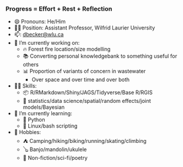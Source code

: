 ### Progress = Effort + Rest + Reflection

- 😄 Pronouns: He/Him
- :man_teacher: Position: Assistant Professor, Wilfrid Laurier University
- 📫: dbecker@wlu.ca
- 🔭 I’m currently working on:
  - :fire: Forest fire location/size modelling
  - :books: Converting personal knowledgebank to something useful for others
  - 📊 Proportion of variants of concern in wastewater
    - Over space and over time and over both
- :man_student: Skills:
  - :package: R/RMarkdown/Shiny/JAGS/Tidyverse/Base R/RGIS
  - :hammer: statistics/data science/spatial/random effects/joint models/Bayesian
- 🌱 I’m currently learning:
  - :snake: Python 
  - :penguin: Linux/bash scripting
- :sunrise_over_mountains: Hobbies:
  - :tent: Camping/hiking/biking/running/skating/climbing
  - :banjo: Banjo/mandolin/ukulele
  - :blue_book: Non-fiction/sci-fi/poetry

<!--
**DBecker7/DBecker7** is a ✨ _special_ ✨ repository because its `README.md` (this file) appears on your GitHub profile.

Here are some ideas to get you started:

- 🌱 I’m currently learning ...
- 👯 I’m looking to collaborate on ...
- 🤔 I’m looking for help with ...
- 💬 Ask me about ...
- 📫 How to reach me: ...
- ⚡ Fun fact: ...
-->
